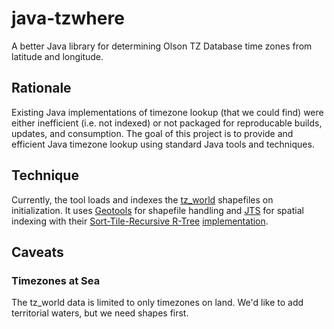 # java-tzwhere
A better Java library for determining Olson TZ Database time zones from latitude and longitude.

## Rationale
Existing Java implementations of timezone lookup (that we could find) were either inefficient
(i.e. not indexed) or not packaged for reproducable builds, updates, and consumption. The
goal of this project is to provide and efficient Java timezone lookup using standard
Java tools and techniques.

## Technique
Currently, the tool loads and indexes the [tz_world](http://efele.net/maps/tz/world/) shapefiles
on initialization. It uses [Geotools](http://docs.geotools.org/stable/userguide/library/data/shape.html) for
shapefile handling and [JTS](http://www.vividsolutions.com/jts/JTSHome.htm) for spatial indexing with their
[Sort-Tile-Recursive R-Tree](https://en.wikipedia.org/wiki/R-tree)
[implementation](http://www.vividsolutions.com/jts/javadoc/com/vividsolutions/jts/index/strtree/STRtree.html).

## Caveats
### Timezones at Sea
The tz_world data is limited to only timezones on land. We'd like to add territorial waters, but we need shapes first.
